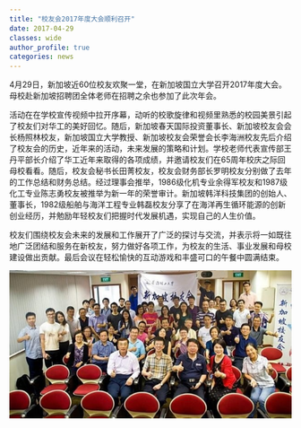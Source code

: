 ```yaml
---
title: "校友会2017年度大会顺利召开"
date: 2017-04-29
classes: wide
author_profile: true
categories: news
---
```


4月29日，新加坡近60位校友欢聚一堂，在新加坡国立大学召开2017年度大会。母校赴新加坡招聘团全体老师在招聘之余也参加了此次年会。

活动在在学校宣传视频中拉开序幕，动听的校歌旋律和视频里熟悉的校园美景引起了校友们对华工的美好回忆。随后，新加坡春天国际投资董事长、新加坡校友会会长杨照林校友，新加坡国立大学教授、新加坡校友会荣誉会长李海洲校友先后介绍了校友会的历史，近年来的活动，未来发展的策略和计划。学校老师代表宣传部王丹平部长介绍了华工近年来取得的各项成绩，并邀请校友们在65周年校庆之际回母校看看。随后，校友会秘书长田菁校友，校友会财务部长罗明校友分别做了去年的工作总结和财务总结。经过理事会推举，1986级化机专业余得军校友和1987级化工专业陈志勇校友被推举为新一年的荣誉审计。新加坡韩洋科技集团的创始人、董事长，1982级船舶与海洋工程专业韩磊校友分享了在海洋再生循环能源的创新创业经历，并勉励年轻校友们把握时代发展机遇，实现自己的人生价值。

校友们围绕校友会未来的发展和工作展开了广泛的探讨与交流，并表示将一如既往地广泛团结和服务在新校友，努力做好各项工作，为校友的生活、事业发展和母校建设做出贡献。最后会议在轻松愉快的互动游戏和丰盛可口的午餐中圆满结束。

![](/assets/images/20170429.jpg)
